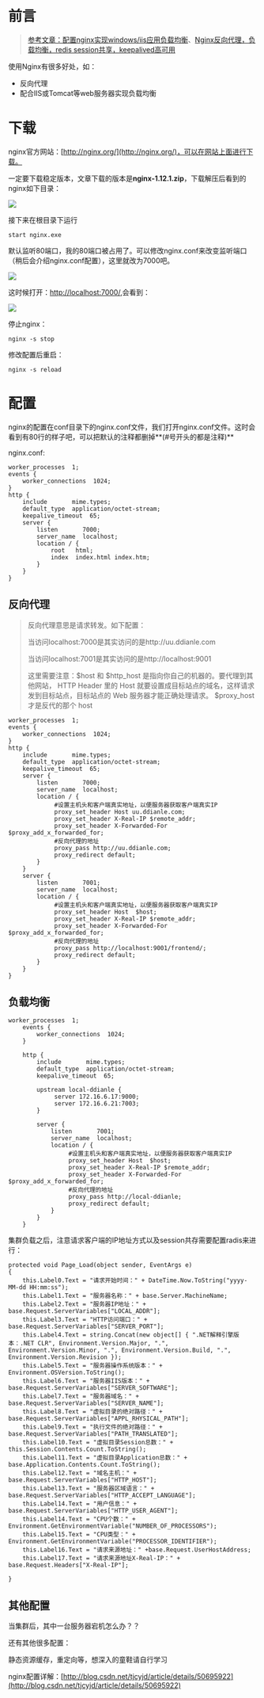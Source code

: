 # 前言

> [参考文章：配置nginx实现windows/iis应用负载均衡](http://www.cnblogs.com/guwei4037/p/6692984.html?utm_source=itdadao&utm_medium=referral)、[Nginx反向代理，负载均衡，redis session共享，keepalived高可用](http://www.cnblogs.com/mrlinfeng/p/6146866.html)

使用Nginx有很多好处，如：

* 反向代理
* 配合IIS或Tomcat等web服务器实现负载均衡

# 下载

nginx官方网站：[http://nginx.org/](http://nginx.org/)，可以在网站上面进行下载。

一定要下载稳定版本，文章下载的版本是**nginx-1.12.1.zip**，下载解压后看到的nginx如下目录：

![](http://images2015.cnblogs.com/blog/112316/201704/112316-20170411112907594-1961411264.png)

接下来在根目录下运行

	start nginx.exe

默认监听80端口，我的80端口被占用了。可以修改nginx.conf来改变监听端口（稍后会介绍nginx.conf配置），这里就改为7000吧。

![](../assets/48.png)

这时候打开：[http://localhost:7000/](http://localhost:7000/),会看到：

![](../assets/49.png)

停止nginx：

	nginx -s stop

修改配置后重启：

	nginx -s reload

# 配置

nginx的配置在conf目录下的nginx.conf文件，我们打开nginx.conf文件。这时会看到有80行的样子吧，可以把默认的注释都删掉**(#号开头的都是注释)**

nginx.conf:

	worker_processes  1;
	events {
	    worker_connections  1024;
	}
	http {
	    include       mime.types;
	    default_type  application/octet-stream;
	    keepalive_timeout  65;
	    server {
	        listen       7000;
	        server_name  localhost;
	        location / {
	            root   html;
	            index  index.html index.htm;
	        }
	    }
	}

## 反向代理

> 反向代理意思是请求转发。如下配置：
> 
> 当访问localhost:7000是其实访问的是http://uu.ddianle.com
> 
> 当访问localhost:7001是其实访问的是http://localhost:9001
> 
> 这里需要注意：$host 和 $http_host 是指向你自己的机器的。要代理到其他网站， HTTP Header 里的 Host 就要设置成目标站点的域名，这样请求发到目标站点，目标站点的 Web 服务器才能正确处理请求。
> $proxy_host才是反代的那个 host 



	worker_processes  1;
	events {
	    worker_connections  1024;
	}
	http {
	    include       mime.types;
	    default_type  application/octet-stream;
	    keepalive_timeout  65;
	    server {
	        listen       7000;
	        server_name  localhost;
	        location / {
	             #设置主机头和客户端真实地址，以便服务器获取客户端真实IP
	             proxy_set_header Host uu.ddianle.com;
	             proxy_set_header X-Real-IP $remote_addr;
	             proxy_set_header X-Forwarded-For $proxy_add_x_forwarded_for;
	             #反向代理的地址
	             proxy_pass http://uu.ddianle.com;    
	             proxy_redirect default; 
	        }
	    }
	    server {
	        listen       7001;
	        server_name  localhost;
	        location / {
	             #设置主机头和客户端真实地址，以便服务器获取客户端真实IP
	             proxy_set_header Host  $host;
	             proxy_set_header X-Real-IP $remote_addr;
	             proxy_set_header X-Forwarded-For $proxy_add_x_forwarded_for;
	             #反向代理的地址
	             proxy_pass http://localhost:9001/frontend/;    
	             proxy_redirect default; 
	        }
	    }
	}

## 负载均衡

	worker_processes  1;
	    events {
	        worker_connections  1024;
	    }
	
	    http {
	        include       mime.types;
	        default_type  application/octet-stream;
	        keepalive_timeout  65;
	
	        upstream local-ddianle {
	             server 172.16.6.17:9000;
	             server 172.16.6.21:7003;
	        }
	
	        server {
	            listen       7001;
	            server_name  localhost;
	            location / {
	                 #设置主机头和客户端真实地址，以便服务器获取客户端真实IP
	                 proxy_set_header Host  $host;
	                 proxy_set_header X-Real-IP $remote_addr;
	                 proxy_set_header X-Forwarded-For $proxy_add_x_forwarded_for;
	                 #反向代理的地址
	                 proxy_pass http://local-ddianle;    
	                 proxy_redirect default; 
	            }
	        }
	    }

集群负载之后，注意请求客户端的IP地址方式以及session共存需要配置radis来进行：


    protected void Page_Load(object sender, EventArgs e)
    {
        this.Label0.Text = "请求开始时间：" + DateTime.Now.ToString("yyyy-MM-dd HH:mm:ss");
        this.Label1.Text = "服务器名称：" + base.Server.MachineName;
        this.Label2.Text = "服务器IP地址：" + base.Request.ServerVariables["LOCAL_ADDR"];
        this.Label3.Text = "HTTP访问端口：" + base.Request.ServerVariables["SERVER_PORT"];
        this.Label4.Text = string.Concat(new object[] { ".NET解释引擎版本：.NET CLR", Environment.Version.Major, ".", Environment.Version.Minor, ".", Environment.Version.Build, ".", Environment.Version.Revision });
        this.Label5.Text = "服务器操作系统版本：" + Environment.OSVersion.ToString();
        this.Label6.Text = "服务器IIS版本：" + base.Request.ServerVariables["SERVER_SOFTWARE"];
        this.Label7.Text = "服务器域名：" + base.Request.ServerVariables["SERVER_NAME"];
        this.Label8.Text = "虚拟目录的绝对路径：" + base.Request.ServerVariables["APPL_RHYSICAL_PATH"];
        this.Label9.Text = "执行文件的绝对路径：" + base.Request.ServerVariables["PATH_TRANSLATED"];
        this.Label10.Text = "虚拟目录Session总数：" + this.Session.Contents.Count.ToString();
        this.Label11.Text = "虚拟目录Application总数：" + base.Application.Contents.Count.ToString();
        this.Label12.Text = "域名主机：" + base.Request.ServerVariables["HTTP_HOST"];
        this.Label13.Text = "服务器区域语言：" + base.Request.ServerVariables["HTTP_ACCEPT_LANGUAGE"];
        this.Label14.Text = "用户信息：" + base.Request.ServerVariables["HTTP_USER_AGENT"];
        this.Label14.Text = "CPU个数：" + Environment.GetEnvironmentVariable("NUMBER_OF_PROCESSORS");
        this.Label15.Text = "CPU类型：" + Environment.GetEnvironmentVariable("PROCESSOR_IDENTIFIER");
        this.Label16.Text = "请求来源地址：" +base.Request.UserHostAddress;
        this.Label17.Text = "请求来源地址X-Real-IP：" + base.Request.Headers["X-Real-IP"];
        
    }

## 其他配置

当集群后，其中一台服务器宕机怎么办？？

还有其他很多配置：

静态资源缓存，重定向等，想深入的童鞋请自行学习

nginx配置详解：[http://blog.csdn.net/tjcyjd/article/details/50695922](http://blog.csdn.net/tjcyjd/article/details/50695922)
